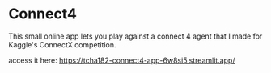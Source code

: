 # Connect4

This small online app lets you play against a connect 4 agent that I made for Kaggle's ConnectX competition.

access it here:
https://tcha182-connect4-app-6w8si5.streamlit.app/
